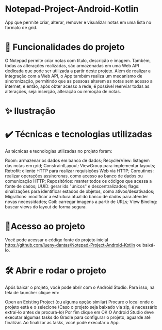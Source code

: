 # Notepad-Project-Android-Kotlin
App que permite criar, alterar, remover e visualizar notas em uma lista no formato de grid.


# 🔨 Funcionalidades do projeto
O Notepad permite criar notas com título, descrição e imagem. Também, todas as alterações realizadas, são armazenadas em uma Web API dedicada que pode ser utilizada a partir deste projeto.
Além de realizar a integração com a Web API, o App também realiza um mecanismo de sincronização, permitindo que as pessoas alterem as notas sem acesso a internet, e então, após obter acesso a rede, é possível reenviar todas as alterações, seja inserção, alteração ou remoção de notas.

# ✨ Ilustração


# ✔️ Técnicas e tecnologias utilizadas
As técnicas e tecnologias utilizadas no projeto foram:

Room: armazenar os dados em banco de dados;
RecyclerView: listagem das notas em grid;
ConstraintLayout: ViewGroup para implementar layouts;
Retrofit: cliente HTTP para realizar requisições Web via HTTP;
Coroutines: realizar operações assíncronas, como acesso ao banco de dados ou comunicação HTTP;
Repositórios: manter todos os códigos que acessa a fonte de dados;
UUID: gerar ids "únicos" e descentralizados;
flags: sinalizações para identificar estados de objetos, como ativos/desativados;
Migrations: modificar a estrutura atual do banco de dados para atender novas necessidades;
Coil: carregar imagens a partir de URLs;
View Binding: buscar views do layout de forma segura.

# 📂Acesso ao projeto
Você pode acessar o código fonte do projeto inicial https://github.com/lueny-dantas/Notepad-Project-Android-Kotlin ou baixá-lo.


# 🛠️ Abrir e rodar o projeto
Após baixar o projeto, você pode abrir com o Android Studio. Para isso, na tela de launcher clique em:

Open an Existing Project (ou alguma opção similar)
Procure o local onde o projeto está e o selecione (Caso o projeto seja baixado via zip, é necessário extraí-lo antes de procurá-lo)
Por fim clique em OK
O Android Studio deve executar algumas tasks do Gradle para configurar o projeto, aguarde até finalizar. Ao finalizar as tasks, você pode executar o App.
